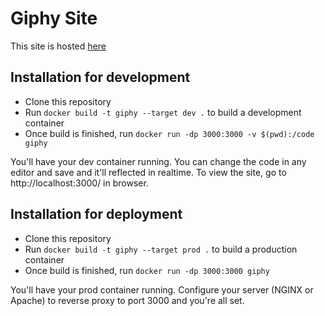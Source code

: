 # Giphy Site

This site is hosted [here](https://ankitrawani.gq/)

## Installation for development
- Clone this repository
- Run ```docker build -t giphy --target dev .``` to build a development container
- Once build is finished, run ```docker run -dp 3000:3000 -v $(pwd):/code giphy```

You'll have your dev container running. You can change the code in any editor and save and it'll reflected in realtime. To view the site, go to http://localhost:3000/ in browser.

## Installation for deployment
- Clone this repository
- Run ```docker build -t giphy --target prod .``` to build a production container
- Once build is finished, run ```docker run -dp 3000:3000 giphy```

You'll have your prod container running. Configure your server (NGINX or Apache) to reverse proxy to port 3000 and you're all set.